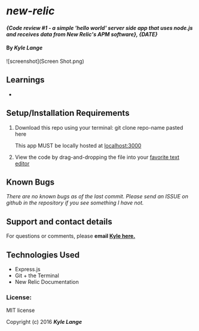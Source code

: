 # _new-relic_

#### _{Code review #1 - a simple 'hello world' server side app that uses node.js and receives data from New Relic's APM software}, {DATE}_

#### By _**Kyle Lange**_

![screenshot](Screen Shot.png)


## Learnings

*



## Setup/Installation Requirements

1. Download this repo using your terminal: git clone repo-name pasted here

    This app MUST be locally hosted at [localhost:3000](http://localhost:3000/)

2. View the code by drag-and-dropping the file into your [favorite text editor](https://atom.io)


## Known Bugs

_There are no known bugs as of the last commit. Please send an ISSUE on github in the repository if you see something I have not._

## Support and contact details

For questions or comments, please __email  [Kyle here.](baronsintrees@gmail.com)__

## Technologies Used

* Express.js
* Git + the Terminal
* New Relic Documentation

### License:

MIT license

Copyright (c) 2016 **_Kyle Lange_**
